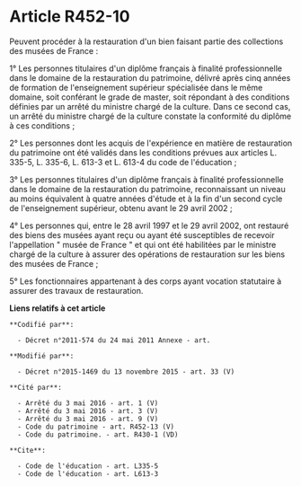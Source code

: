 # Article R452-10

Peuvent procéder à la restauration d'un bien faisant partie des collections des musées de France : 

1° Les personnes titulaires d'un diplôme français à finalité professionnelle dans le domaine de la restauration du
patrimoine, délivré après cinq années de formation de l'enseignement supérieur spécialisée dans le même domaine, soit
conférant le grade de master, soit répondant à des conditions définies par un arrêté du ministre chargé de la culture. Dans
ce second cas, un arrêté du ministre chargé de la culture constate la conformité du diplôme à ces conditions ; 

2° Les personnes dont les acquis de l'expérience en matière de restauration du patrimoine ont été validés dans les conditions
prévues aux articles L. 335-5, L. 335-6, 
L. 613-3 et L. 613-4 du code de l'éducation ; 

3° Les personnes titulaires d'un diplôme français à finalité professionnelle dans le domaine de la restauration du
patrimoine, reconnaissant un niveau au moins équivalent à quatre années d'étude et à la fin d'un second cycle de
l'enseignement supérieur, obtenu avant le 29 avril 2002 ; 

4° Les personnes qui, entre le 28 avril 1997 et le 29 avril 2002, ont restauré des biens des musées ayant reçu ou ayant été
susceptibles de recevoir l'appellation " musée de France " et qui ont été habilitées par le ministre chargé de la culture à
assurer des opérations de restauration sur les biens des musées de France ; 

5° Les fonctionnaires appartenant à des corps ayant vocation statutaire à assurer des travaux de restauration.

**Liens relatifs à cet article**

	**Codifié par**:

	  - Décret n°2011-574 du 24 mai 2011 Annexe - art.

	**Modifié par**:

	  - Décret n°2015-1469 du 13 novembre 2015 - art. 33 (V)

	**Cité par**:

	  - Arrêté du 3 mai 2016 - art. 1 (V)
	  - Arrêté du 3 mai 2016 - art. 3 (V)
	  - Arrêté du 3 mai 2016 - art. 9 (V)
	  - Code du patrimoine - art. R452-13 (V)
	  - Code du patrimoine. - art. R430-1 (VD)

	**Cite**:

	  - Code de l'éducation - art. L335-5
	  - Code de l'éducation - art. L613-3
